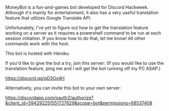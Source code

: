 MoneyBot is a fun-and-games bot developed for Discord Hackweek.
Although it's mainly for entertainment, it also has a very useful translation feature that utilizes Google Translate API.

Unfortunately, I've yet to figure out how to get the translation feature working on a server as it requires a powershell command to be run at each session initiation.
If you know how to do that, let me know!
All other commands work with the host.

This bot is hosted with Heroku.

If you'd like to  give the bot a try, join this server:
(If you would like to use the translation feature, ping me and I will get the bot running off my PC ASAP.)

https://discord.gg/pD3Gx4H

Alternatively, you can invite this bot to your own server:

https://discordapp.com/oauth2/authorize?&client_id=594292251551727629&scope=bot&permissions=68537408
